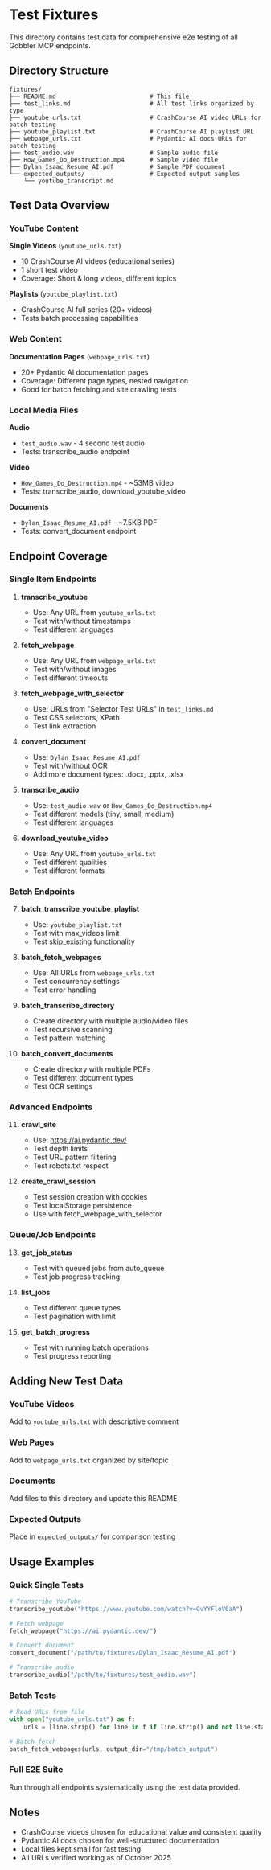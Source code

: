 # Test Fixtures

This directory contains test data for comprehensive e2e testing of all Gobbler MCP endpoints.

## Directory Structure

```
fixtures/
├── README.md                          # This file
├── test_links.md                      # All test links organized by type
├── youtube_urls.txt                   # CrashCourse AI video URLs for batch testing
├── youtube_playlist.txt               # CrashCourse AI playlist URL
├── webpage_urls.txt                   # Pydantic AI docs URLs for batch testing
├── test_audio.wav                     # Sample audio file
├── How_Games_Do_Destruction.mp4       # Sample video file
├── Dylan_Isaac_Resume_AI.pdf          # Sample PDF document
└── expected_outputs/                  # Expected output samples
    └── youtube_transcript.md
```

## Test Data Overview

### YouTube Content

**Single Videos** (`youtube_urls.txt`)
- 10 CrashCourse AI videos (educational series)
- 1 short test video
- Coverage: Short & long videos, different topics

**Playlists** (`youtube_playlist.txt`)
- CrashCourse AI full series (20+ videos)
- Tests batch processing capabilities

### Web Content

**Documentation Pages** (`webpage_urls.txt`)
- 20+ Pydantic AI documentation pages
- Coverage: Different page types, nested navigation
- Good for batch fetching and site crawling tests

### Local Media Files

**Audio**
- `test_audio.wav` - 4 second test audio
- Tests: transcribe_audio endpoint

**Video**
- `How_Games_Do_Destruction.mp4` - ~53MB video
- Tests: transcribe_audio, download_youtube_video

**Documents**
- `Dylan_Isaac_Resume_AI.pdf` - ~7.5KB PDF
- Tests: convert_document endpoint

## Endpoint Coverage

### Single Item Endpoints

1. **transcribe_youtube**
   - Use: Any URL from `youtube_urls.txt`
   - Test with/without timestamps
   - Test different languages

2. **fetch_webpage**
   - Use: Any URL from `webpage_urls.txt`
   - Test with/without images
   - Test different timeouts

3. **fetch_webpage_with_selector**
   - Use: URLs from "Selector Test URLs" in `test_links.md`
   - Test CSS selectors, XPath
   - Test link extraction

4. **convert_document**
   - Use: `Dylan_Isaac_Resume_AI.pdf`
   - Test with/without OCR
   - Add more document types: .docx, .pptx, .xlsx

5. **transcribe_audio**
   - Use: `test_audio.wav` or `How_Games_Do_Destruction.mp4`
   - Test different models (tiny, small, medium)
   - Test different languages

6. **download_youtube_video**
   - Use: Any URL from `youtube_urls.txt`
   - Test different qualities
   - Test different formats

### Batch Endpoints

7. **batch_transcribe_youtube_playlist**
   - Use: `youtube_playlist.txt`
   - Test with max_videos limit
   - Test skip_existing functionality

8. **batch_fetch_webpages**
   - Use: All URLs from `webpage_urls.txt`
   - Test concurrency settings
   - Test error handling

9. **batch_transcribe_directory**
   - Create directory with multiple audio/video files
   - Test recursive scanning
   - Test pattern matching

10. **batch_convert_documents**
    - Create directory with multiple PDFs
    - Test different document types
    - Test OCR settings

### Advanced Endpoints

11. **crawl_site**
    - Use: https://ai.pydantic.dev/
    - Test depth limits
    - Test URL pattern filtering
    - Test robots.txt respect

12. **create_crawl_session**
    - Test session creation with cookies
    - Test localStorage persistence
    - Use with fetch_webpage_with_selector

### Queue/Job Endpoints

13. **get_job_status**
    - Test with queued jobs from auto_queue
    - Test job progress tracking

14. **list_jobs**
    - Test different queue types
    - Test pagination with limit

15. **get_batch_progress**
    - Test with running batch operations
    - Test progress reporting

## Adding New Test Data

### YouTube Videos
Add to `youtube_urls.txt` with descriptive comment

### Web Pages
Add to `webpage_urls.txt` organized by site/topic

### Documents
Add files to this directory and update this README

### Expected Outputs
Place in `expected_outputs/` for comparison testing

## Usage Examples

### Quick Single Tests
```python
# Transcribe YouTube
transcribe_youtube("https://www.youtube.com/watch?v=GvYYFloV0aA")

# Fetch webpage
fetch_webpage("https://ai.pydantic.dev/")

# Convert document
convert_document("/path/to/fixtures/Dylan_Isaac_Resume_AI.pdf")

# Transcribe audio
transcribe_audio("/path/to/fixtures/test_audio.wav")
```

### Batch Tests
```python
# Read URLs from file
with open("youtube_urls.txt") as f:
    urls = [line.strip() for line in f if line.strip() and not line.startswith("#")]

# Batch fetch
batch_fetch_webpages(urls, output_dir="/tmp/batch_output")
```

### Full E2E Suite
Run through all endpoints systematically using the test data provided.

## Notes

- CrashCourse videos chosen for educational value and consistent quality
- Pydantic AI docs chosen for well-structured documentation
- Local files kept small for fast testing
- All URLs verified working as of October 2025
